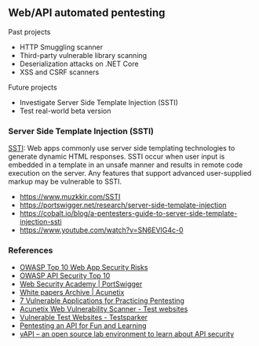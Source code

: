 ## Web/API automated pentesting

Past projects
* HTTP Smuggling scanner
* Third-party vulnerable library scanning
* Deserialization attacks on .NET Core 
* XSS and CSRF scanners

Future projects
* Investigate Server Side Template Injection (SSTI)
* Test real-world beta version

### Server Side Template Injection (SSTI)
[SSTI](https://owasp.org/www-project-web-security-testing-guide/v41/4-Web_Application_Security_Testing/07-Input_Validation_Testing/18-Testing_for_Server_Side_Template_Injection): Web apps commonly use server side templating technologies to generate dynamic HTML responses. SSTI occur when user input is embedded in a template in an unsafe manner and results in remote code execution on the server. Any features that support advanced user-supplied markup may be vulnerable to SSTI.
* https://www.muzkkir.com/SSTI
* https://portswigger.net/research/server-side-template-injection
* https://cobalt.io/blog/a-pentesters-guide-to-server-side-template-injection-ssti
* https://www.youtube.com/watch?v=SN6EVIG4c-0

### References
* [OWASP Top 10 Web App Security Risks](https://owasp.org/www-project-top-ten/)
* [OWASP API Security Top 10](https://owasp.org/www-project-api-security/)
* [Web Security Academy | PortSwigger](https://portswigger.net/web-security)
* [White papers Archive | Acunetix](https://www.acunetix.com/white-papers/)
* [7 Vulnerable Applications for Practicing Pentesting](https://rafed.github.io/devra/posts/security/vulnerable-applications-for-practicing-pentesting/)
* [Acunetix Web Vulnerability Scanner - Test websites](http://vulnweb.com/)
* [Vulnerable Test Websites - Testsparker](http://testsparker.com/)
* [Pentesting an API for Fun and Learning](https://securitygoat.medium.com/pentesting-an-api-for-fun-and-learning-b7b4801ff12)
* [vAPI – an open source lab environment to learn about API security](https://portswigger.net/daily-swig/introducing-vapi-an-open-source-lab-environment-to-learn-about-api-security)  
